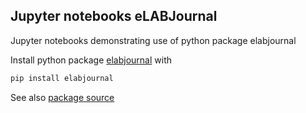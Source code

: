 ## Jupyter notebooks eLABJournal 

Jupyter notebooks demonstrating use of python package elabjournal

Install python package [elabjournal](https://pypi.org/project/elabjournal/) with

```bash
pip install elabjournal
```

See also [package source](https://github.com/matthijsbrouwer/elabjournal-python)

